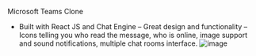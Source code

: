 Microsoft Teams Clone
- Built with React JS and Chat Engine
– Great design and functionality
– Icons telling you who read the message, who is online, image support and sound notifications, multiple chat rooms interface.
![image](https://user-images.githubusercontent.com/90876253/196072787-fed25bba-30e1-4751-abbb-aa62573b6b34.png)
